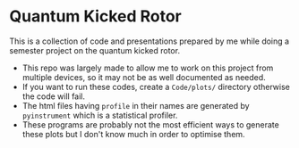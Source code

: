 # Quantum Kicked Rotor

This is a collection of code and presentations prepared by me
while doing a semester project on the quantum kicked rotor.

* This repo was largely made to allow me to work on this project from
  multiple devices, so it may not be as well documented as needed.
* If you want to run these codes, create a `Code/plots/` directory
  otherwise the code will fail.  
* The html files having `profile` in their names are generated by
  `pyinstrument` which is a statistical profiler.
* These programs are probably not the most efficient ways to generate
  these plots but I don't know much in order to optimise them.
